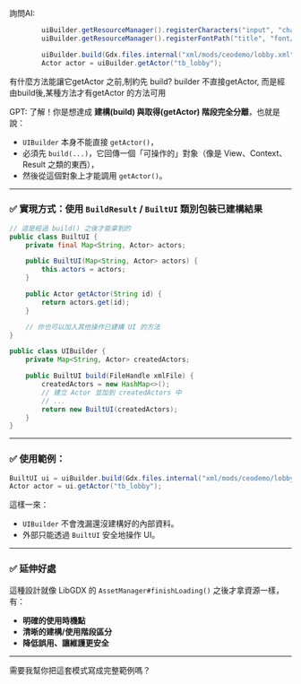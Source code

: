 詢問AI:
```java
        uiBuilder.getResourceManager().registerCharacters("input", "character/common/chars1/characters.txt");
        uiBuilder.getResourceManager().registerFontPath("title", "font/SourceHanSansHC-Bold.otf");

        uiBuilder.build(Gdx.files.internal("xml/mods/ceodemo/lobby.xml"));
        Actor actor = uiBuilder.getActor("tb_lobby");
```
有什麼方法能讓它getActor 之前,制約先 build?
builder 不直接getActor, 而是經由build後,某種方法才有getActor 的方法可用


GPT:
了解！你是想達成 **建構(build) 與取得(getActor) 階段完全分離**，也就是說：

* `UIBuilder` 本身不能直接 `getActor()`，
* 必須先 `build(...)`，它回傳一個「可操作的」對象（像是 View、Context、Result 之類的東西），
* 然後從這個對象上才能調用 `getActor()`。

---

### ✅ 實現方式：使用 `BuildResult` / `BuiltUI` 類別包裝已建構結果

```java
// 這是經過 build() 之後才能拿到的
public class BuiltUI {
    private final Map<String, Actor> actors;

    public BuiltUI(Map<String, Actor> actors) {
        this.actors = actors;
    }

    public Actor getActor(String id) {
        return actors.get(id);
    }

    // 你也可以加入其他操作已建構 UI 的方法
}
```

```java
public class UIBuilder {
    private Map<String, Actor> createdActors;

    public BuiltUI build(FileHandle xmlFile) {
        createdActors = new HashMap<>();
        // 建立 Actor 並加到 createdActors 中
        // ...
        return new BuiltUI(createdActors);
    }
}
```

---

### ✅ 使用範例：

```java
BuiltUI ui = uiBuilder.build(Gdx.files.internal("xml/mods/ceodemo/lobby.xml"));
Actor actor = ui.getActor("tb_lobby");
```

這樣一來：

* `UIBuilder` 不會洩漏還沒建構好的內部資料。
* 外部只能透過 `BuiltUI` 安全地操作 UI。

---

### ✅ 延伸好處

這種設計就像 LibGDX 的 `AssetManager#finishLoading()` 之後才拿資源一樣，有：

* **明確的使用時機點**
* **清晰的建構/使用階段區分**
* **降低誤用、讓維護更安全**

---

需要我幫你把這套模式寫成完整範例嗎？

